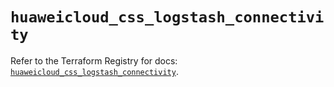 # `huaweicloud_css_logstash_connectivity`

Refer to the Terraform Registry for docs: [`huaweicloud_css_logstash_connectivity`](https://registry.terraform.io/providers/huaweicloud/huaweicloud/1.71.1/docs/resources/css_logstash_connectivity).
